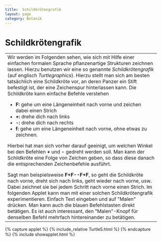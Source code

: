 ```yaml
---
title:  Schildkrötengrafik 
layout: page
category: Botanik
---
```

<div class="content"><h1><a name="Schildkr_195_182tengrafik"></a>  Schildkrötengrafik </h1>
<p></p>
<table><tr><td width="800">
Wir werden im Folgenden sehen, wie sich mit Hilfe einer einfachen formalen Sprache
pflanzenartige Strukturen zeichnen lassen.
Hierzu benutzen wir eine so genannte <em>Schildkrötengrafik</em> (auf englisch <em>Turtlegraphics</em>).
Hierzu stellt man sich am besten tatsächlich eine Schildkröte vor, an deren 
Panzer ein Stift befestigt ist, der eine Zeichenspur hinterlassen kann.
Die Schildkröte kann einfache Befehle  verstehen
<p></p> <ul>
<li> <strong>F:</strong> gehe um eine Längeneinheit nach vorne und zeichen dabei einen Strich
</li> <li> <strong>+:</strong> drehe dich nach links
</li> <li> <strong>-:</strong> drehe dich nach rechts
</li> <li> <strong>f:</strong> gehe um eine Längeneinheit nach vorne, ohne etwas zu zeichnen.
</li></ul> 
<p></p>
Hierbei hat man sich vorher darauf geeinigt, um welchen Winkel bei den Befehlen <strong>+</strong> und <strong>-</strong> gedreht werden soll.
Man kann der Schildkröte eine Folge von Zeichen geben, so dass diese danach die entsprechenden Zeichenbefehle ausführt.
<p></p>
Sagt man beispielsweise <strong>F+F--F+F</strong>, so geht die Schildkröte nach vorne, dreht sich nach links, geht wieder nach vorne, usw.
Dabei zeichnet sie bei jedem Schritt nach vorne einen Strich.
Im folgenden Applet kann man mit einer solchen Schildkrötengrafik experimentieren. Einfach Text eingeben und auf "Malen" drücken.
Man kann auch die blauen Befehlstasten direkt betätigen.
Es ist auch interessant, den "Malen"-Knopf für denselben Befehl mehrfach hintereinander zu betätigen. 
</td></tr></table>
<p></p>
{% capture applet %} {% include_relative Turtle5.html %} {% endcapture %}
{% include showapplet.html %}
  